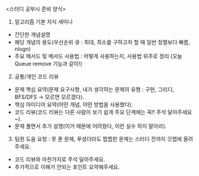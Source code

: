 <스터디 공부시 준비 양식>
1. 알고리즘 기본 지식 세미나
+ 간단한 개념설명
+ 해당 개념의 용도(우선순위 큐 : 최대, 최소를 구하고자 할 때 일반 정렬보다 빠름, nlogn)
+ 주요 메서드 및 메서드 사용법 : 어떻게 사용하는지, 사용법 위주로 정리 (오늘 Queue remove 기능과 같이!)

2. 공통/개인 코드 리뷰
+ 문제 핵심 요약(문제 요구사항, 내가 생각하는 문제의 유형 : 구현, 그리디, BFS/DFS -> 모르면 모르겠다).
+ 핵심 아이디어 요약(어떤 개념, 어떤 방법을 사용했다).
+ 코드 리뷰(코드 리뷰는 다른 사람이 보기 쉽게 주요 단계에는 꼭!! 주석 달아주세요~).
+ 문제 풀면서 추가 설명(이거 때문에 어려웠다, 이런 실수 하지 말아라).

3. 팀원 도움 요청 : 못 푼 문제, 푸셨더라도 찝찝한 문제는 스터디 전까지 깃랩에 올려주세요.
+ 코드 리뷰와 마찬가지로 주석 달아주세요.
+ 추가적으로 이해가 안되는 포인트 요약해주세요.
